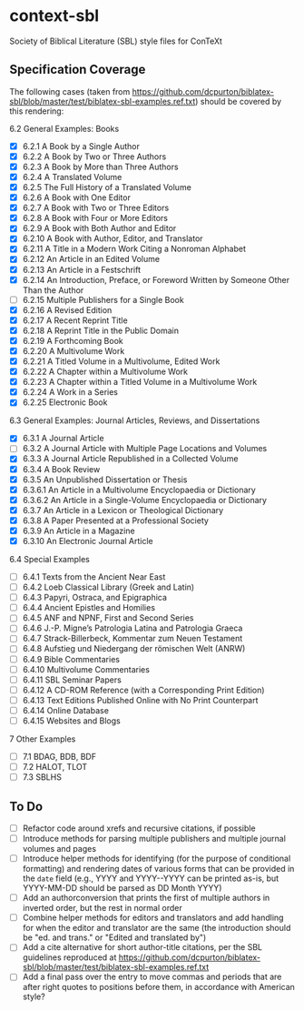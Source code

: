 # context-sbl
Society of Biblical Literature (SBL) style files for ConTeXt

## Specification Coverage

The following cases (taken from https://github.com/dcpurton/biblatex-sbl/blob/master/test/biblatex-sbl-examples.ref.txt) should be covered by this rendering:

6.2 General Examples: Books

- [x] 6.2.1 A Book by a Single Author
- [x] 6.2.2 A Book by Two or Three Authors
- [x] 6.2.3 A Book by More than Three Authors
- [x] 6.2.4 A Translated Volume
- [x] 6.2.5 The Full History of a Translated Volume
- [x] 6.2.6 A Book with One Editor
- [x] 6.2.7 A Book with Two or Three Editors
- [x] 6.2.8 A Book with Four or More Editors
- [x] 6.2.9 A Book with Both Author and Editor
- [x] 6.2.10 A Book with Author, Editor, and Translator
- [x] 6.2.11 A Title in a Modern Work Citing a Nonroman Alphabet
- [x] 6.2.12 An Article in an Edited Volume
- [x] 6.2.13 An Article in a Festschrift
- [x] 6.2.14 An Introduction, Preface, or Foreword Written by Someone Other Than the Author
- [ ] 6.2.15 Multiple Publishers for a Single Book
- [x] 6.2.16 A Revised Edition
- [x] 6.2.17 A Recent Reprint Title
- [x] 6.2.18 A Reprint Title in the Public Domain
- [x] 6.2.19 A Forthcoming Book
- [x] 6.2.20 A Multivolume Work
- [x] 6.2.21 A Titled Volume in a Multivolume, Edited Work
- [x] 6.2.22 A Chapter within a Multivolume Work
- [x] 6.2.23 A Chapter within a Titled Volume in a Multivolume Work
- [x] 6.2.24 A Work in a Series
- [x] 6.2.25 Electronic Book

6.3 General Examples: Journal Articles, Reviews, and Dissertations

- [x] 6.3.1 A Journal Article
- [ ] 6.3.2 A Journal Article with Multiple Page Locations and Volumes
- [x] 6.3.3 A Journal Article Republished in a Collected Volume
- [x] 6.3.4 A Book Review
- [x] 6.3.5 An Unpublished Dissertation or Thesis
- [x] 6.3.6.1 An Article in a Multivolume Encyclopaedia or Dictionary
- [x] 6.3.6.2 An Article in a Single-Volume Encyclopaedia or Dictionary
- [x] 6.3.7 An Article in a Lexicon or Theological Dictionary
- [x] 6.3.8 A Paper Presented at a Professional Society
- [x] 6.3.9 An Article in a Magazine
- [x] 6.3.10 An Electronic Journal Article

6.4 Special Examples

- [ ] 6.4.1 Texts from the Ancient Near East
- [ ] 6.4.2 Loeb Classical Library (Greek and Latin)
- [ ] 6.4.3 Papyri, Ostraca, and Epigraphica
- [ ] 6.4.4 Ancient Epistles and Homilies
- [ ] 6.4.5 ANF and NPNF, First and Second Series
- [ ] 6.4.6 J.-P. Migne’s Patrologia Latina and Patrologia Graeca
- [ ] 6.4.7 Strack-Billerbeck, Kommentar zum Neuen Testament
- [ ] 6.4.8 Aufstieg und Niedergang der römischen Welt (ANRW)
- [ ] 6.4.9 Bible Commentaries
- [ ] 6.4.10 Multivolume Commentaries
- [ ] 6.4.11 SBL Seminar Papers
- [ ] 6.4.12 A CD-ROM Reference (with a Corresponding Print Edition)
- [ ] 6.4.13 Text Editions Published Online with No Print Counterpart
- [ ] 6.4.14 Online Database
- [ ] 6.4.15 Websites and Blogs

7 Other Examples

- [ ] 7.1 BDAG, BDB, BDF
- [ ] 7.2 HALOT, TLOT
- [ ] 7.3 SBLHS

## To Do

- [ ] Refactor code around xrefs and recursive citations, if possible
- [ ] Introduce methods for parsing multiple publishers and multiple journal volumes and pages
- [ ] Introduce helper methods for identifying (for the purpose of conditional formatting) and rendering dates of various forms that can be provided in the `date` field (e.g., YYYY and YYYY--YYYY can be printed as-is, but YYYY-MM-DD should be parsed as DD Month YYYY)
- [ ] Add an authorconversion that prints the first of multiple authors in inverted order, but the rest in normal order
- [ ] Combine helper methods for editors and translators and add handling for when the editor and translator are the same (the introduction should be "ed. and trans." or "Edited and translated by")
- [ ] Add a cite alternative for short author-title citations, per the SBL guidelines reproduced at https://github.com/dcpurton/biblatex-sbl/blob/master/test/biblatex-sbl-examples.ref.txt
- [ ] Add a final pass over the entry to move commas and periods that are after right quotes to positions before them, in accordance with American style?